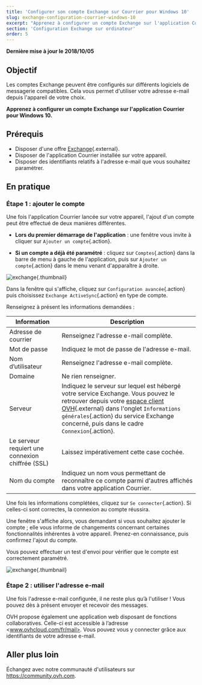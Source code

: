 ```yaml
---
title: 'Configurer son compte Exchange sur Courrier pour Windows 10'
slug: exchange-configuration-courrier-windows-10
excerpt: "Apprenez à configurer un compte Exchange sur l'application Courrier pour Windows 10"
section: 'Configuration Exchange sur ordinateur'
order: 5
---
```


**Dernière mise à jour le 2018/10/05**

## Objectif

Les comptes Exchange peuvent être configurés sur différents logiciels de messagerie compatibles. Cela vous permet d'utiliser votre adresse e-mail depuis l'appareil de votre choix.

**Apprenez à configurer un compte Exchange sur l'application Courrier pour Windows 10.**

## Prérequis

- Disposer d'une offre [Exchange](https://www.ovhcloud.com/fr-ca/emails/hosted-exchange/){.external}.
- Disposer de l'application Courrier installée sur votre appareil.
- Disposer des identifiants relatifs à l'adresse e-mail que vous souhaitez paramétrer.

## En pratique

### Étape 1 : ajouter le compte

Une fois l'application Courrier lancée sur votre appareil, l'ajout d'un compte peut être effectué de deux manières différentes.

- **Lors du premier démarrage de l'application** : une fenêtre vous invite à cliquer sur `Ajouter un compte`{.action}.

- **Si un compte a déjà été paramétré** : cliquez sur `Comptes`{.action} dans la barre de menu à gauche de l'application, puis sur `Ajouter un compte`{.action} dans le menu venant d'apparaître à droite.

![exchange](images/configuration-mail-windows-step1.png){.thumbnail}

Dans la fenêtre qui s'affiche, cliquez sur `Configuration avancée`{.action} puis choisissez `Exchange ActiveSync`{.action} en type de compte.

Renseignez à présent les informations demandées :

|Information|Description|
|---|---|
|Adresse de courrier|Renseignez l'adresse e-mail complète.|
|Mot de passe|Indiquez le mot de passe de l'adresse e-mail.|
|Nom d’utilisateur|Renseignez l'adresse e-mail complète.|
|Domaine|Ne rien renseigner.|
|Serveur|Indiquez le serveur sur lequel est hébergé votre service Exchange. Vous pouvez le retrouver depuis votre [espace client OVH](https://ca.ovh.com/auth/?action=gotomanager&from=https://www.ovh.com/ca/fr/&ovhSubsidiary=qc){.external} dans l'onglet `Informations générales`{.action} du service Exchange concerné, puis dans le cadre `Connexion`{.action}.|
|Le serveur requiert une connexion chiffrée (SSL)|Laissez impérativement cette case cochée.|
|Nom du compte|Indiquez un nom vous permettant de reconnaître ce compte parmi d'autres affichés dans votre application Courrier.|

Une fois les informations complétées, cliquez sur `Se connecter`{.action}. Si celles-ci sont correctes, la connexion au compte réussira.

Une fenêtre s'affiche alors, vous demandant si vous souhaitez ajouter le compte ; elle vous informe de changements concernant certaines fonctionnalités inhérentes à votre appareil. Prenez-en connaissance, puis confirmez l'ajout du compte.

Vous pouvez effectuer un test d'envoi pour vérifier que le compte est correctement paramétré.

![exchange](images/configuration-mail-windows-exchange-step2.png){.thumbnail}

### Étape 2 : utiliser l'adresse e-mail

Une fois l'adresse e-mail configurée, il ne reste plus qu’à l'utiliser ! Vous pouvez dès à présent envoyer et recevoir des messages.

OVH propose également une application web disposant de fonctions collaboratives. Celle-ci est accessible à l’adresse <www.ovhcloud.com/fr/mail>. Vous pouvez vous y connecter grâce aux identifiants de votre adresse e-mail.

## Aller plus loin

Échangez avec notre communauté d'utilisateurs sur <https://community.ovh.com>.